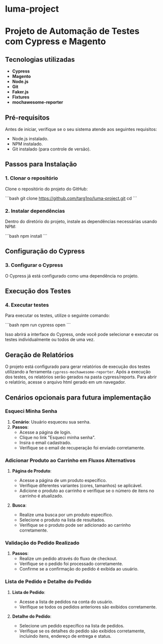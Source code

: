 # luma-project
# Projeto de Automação de Testes com Cypress e Magento

## Tecnologias utilizadas

- **Cypress**
- **Magento**
- **Node.js**
- **Git**
- **Faker.js** 
- **Fixtures** 
- **mochawesome-reporter**

## Pré-requisitos

Antes de iniciar, verifique se o seu sistema atende aos seguintes requisitos:

- Node.js instalado. 
- NPM instalado.
- Git instalado (para controle de versão).

## Passos para Instalação

### 1. Clonar o repositório

Clone o repositório do projeto do GitHub:

\`\`\`bash
git clone <https://github.com/targ1no/luma-project.git>
cd <luma-project>
\`\`\`

### 2. Instalar dependências

Dentro do diretório do projeto, instale as dependências necessárias usando NPM:

\`\`\`bash
npm install
\`\`\`

## Configuração do Cypress

### 3. Configurar o Cypress

O Cypress já está configurado como uma dependência no projeto. 

## Execução dos Testes

### 4. Executar testes

Para executar os testes, utilize o seguinte comando:

\`\`\`bash
npm run cypress open
\`\`\`

Isso abrirá a interface do Cypress, onde você pode selecionar e executar os testes individualmente ou todos de uma vez.

## Geração de Relatórios

O projeto está configurado para gerar relatórios de execução dos testes utilizando a ferramenta `cypress-mochawesome-reporter`. 
Após a execução dos testes, os relatórios serão gerados na pasta cypress/reports. Para abrir o relatório, acesse o arquivo html gerado em um navegador.

## Cenários opcionais para futura implementação

### Esqueci Minha Senha

1. **Cenário**: Usuário esqueceu sua senha.
2. **Passos**:
   - Acesse a página de login.
   - Clique no link "Esqueci minha senha".
   - Insira o email cadastrado.
   - Verifique se o email de recuperação foi enviado corretamente.

### Adicionar Produto ao Carrinho em Fluxos Alternativos

1. **Página de Produto**:
   - Acesse a página de um produto específico.
   - Verifique diferentes variantes (cores, tamanhos) se aplicável.
   - Adicione o produto ao carrinho e verifique se o número de itens no carrinho é atualizado.

2. **Busca**:
   - Realize uma busca por um produto específico.
   - Selecione o produto na lista de resultados.
   - Verifique se o produto pode ser adicionado ao carrinho corretamente.

### Validação do Pedido Realizado

1. **Passos**:
   - Realize um pedido através do fluxo de checkout.
   - Verifique se o pedido foi processado corretamente.
   - Confirme se a confirmação do pedido é exibida ao usuário.

### Lista de Pedido e Detalhe do Pedido

1. **Lista de Pedido**:
   - Acesse a lista de pedidos na conta do usuário.
   - Verifique se todos os pedidos anteriores são exibidos corretamente.

2. **Detalhe do Pedido**:
   - Selecione um pedido específico na lista de pedidos.
   - Verifique se os detalhes do pedido são exibidos corretamente, incluindo itens, endereço de entrega e status.
